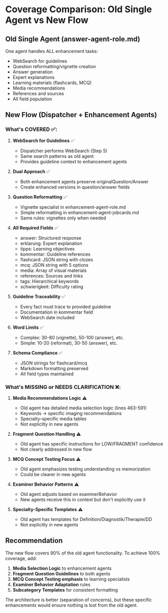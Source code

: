 # Coverage Comparison: Old Single Agent vs New Flow

## Old Single Agent (answer-agent-role.md)
One agent handles ALL enhancement tasks:
- WebSearch for guidelines
- Question reformatting/vignette creation
- Answer generation
- Expert explanations
- Learning materials (flashcards, MCQ)
- Media recommendations
- References and sources
- All field population

## New Flow (Dispatcher + Enhancement Agents)

### What's COVERED ✅:

1. **WebSearch for Guidelines** ✅
   - Dispatcher performs WebSearch (Step 5)
   - Same search patterns as old agent
   - Provides guideline context to enhancement agents

2. **Dual Approach** ✅
   - Both enhancement agents preserve originalQuestion/Answer
   - Create enhanced versions in question/answer fields

3. **Question Reformatting** ✅
   - Vignette specialist in enhancement-agent-role.md
   - Simple reformatting in enhancement-agent-jobcards.md
   - Same rules: vignettes only when needed

4. **All Required Fields** ✅
   - answer: Structured response
   - erklarung: Expert explanation
   - tipps: Learning objectives
   - kommentar: Guideline references
   - flashcard: JSON string with clozes
   - mcq: JSON string with 5 options
   - media: Array of visual materials
   - references: Sources and links
   - tags: Hierarchical keywords
   - schwierigkeit: Difficulty rating

5. **Guideline Traceability** ✅
   - Every fact must trace to provided guideline
   - Documentation in kommentar field
   - WebSearch date included

6. **Word Limits** ✅
   - Complex: 30-80 (vignette), 50-100 (answer), etc.
   - Simple: 10-20 (reformat), 30-50 (answer), etc.

7. **Schema Compliance** ✅
   - JSON strings for flashcard/mcq
   - Markdown formatting preserved
   - All field types maintained

### What's MISSING or NEEDS CLARIFICATION ❌:

1. **Media Recommendations Logic** ⚠️
   - Old agent has detailed media selection logic (lines 463-591)
   - Keywords → specific imaging recommendations
   - Specialty-specific media tables
   - Not explicitly in new agents

2. **Fragment Question Handling** ⚠️
   - Old agent has specific instructions for LOW/FRAGMENT confidence
   - Not clearly addressed in new flow

3. **MCQ Concept Testing Focus** ⚠️
   - Old agent emphasizes testing understanding vs memorization
   - Could be clearer in new agents

4. **Examiner Behavior Patterns** ⚠️
   - Old agent adjusts based on examinerBehavior
   - New agents receive this in context but don't explicitly use it

5. **Specialty-Specific Templates** ⚠️
   - Old agent has templates for Definition/Diagnostik/Therapie/DD
   - Not explicitly in new agents

## Recommendation

The new flow covers 90% of the old agent functionality. To achieve 100% coverage, add:

1. **Media Selection Logic** to enhancement agents
2. **Fragment Question Guidelines** to both agents
3. **MCQ Concept Testing emphasis** to learning specialists
4. **Examiner Behavior Adaptation** rules
5. **Subcategory Templates** for consistent formatting

The architecture is better (separation of concerns), but these specific enhancements would ensure nothing is lost from the old agent.